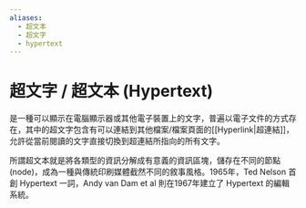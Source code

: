 ```yaml
---
aliases:
  - 超文本
  - 超文字
  - hypertext
---
```

# 超文字 / 超文本 (Hypertext)

是一種可以顯示在電腦顯示器或其他電子裝置上的文字，普遍以電子文件的方式存在，其中的超文字包含有可以連結到其他檔案/檔案頁面的[[Hyperlink|超連結]]，允許從當前閱讀的文字直接切換到超連結所指向的所有文字。

所謂超文本就是將各類型的資訊分解成有意義的資訊區塊，儲存在不同的節點 (node)，成為一種與傳統印刷媒體截然不同的敘事風格。1965年，Ted Nelson 首創 Hypertext 一詞，Andy van Dam et al 則在1967年建立了 Hypertext 的編輯系統。